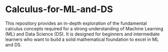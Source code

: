 # Calculus-for-ML-and-DS
This repository provides an in-depth exploration of the fundamental calculus concepts required for a strong understanding of Machine Learning (ML) and Data Science (DS). It is designed for beginners and intermediate learners who want to build a solid mathematical foundation to excel in ML and DS.
